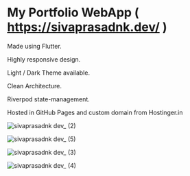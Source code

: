 # My Portfolio WebApp ( https://sivaprasadnk.dev/ )

Made using Flutter.

Highly responsive design.

Light / Dark Theme available.

Clean Architecture.

Riverpod state-management.

Hosted in GitHub Pages and custom domain from Hostinger.in

![sivaprasadnk dev_ (2)](https://github.com/sivaprasadnk/website/assets/75713903/c3ee9440-b7c0-49d5-9c33-639bbbe2519b)

![sivaprasadnk dev_ (5)](https://github.com/sivaprasadnk/website/assets/75713903/0f886325-a066-45d2-b04d-8ff81614f1e5)

![sivaprasadnk dev_ (3)](https://github.com/sivaprasadnk/website/assets/75713903/8d022f05-f05e-4615-aed2-998300fee7c3)

![sivaprasadnk dev_ (4)](https://github.com/sivaprasadnk/website/assets/75713903/1157a30e-8161-455b-bac8-cb398dad550e)
